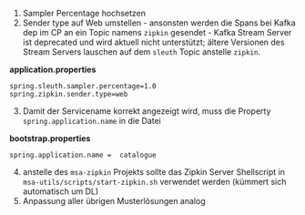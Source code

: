 1. Sampler Percentage hochsetzen
2. Sender type auf Web umstellen - ansonsten werden die Spans bei Kafka dep im CP an ein Topic namens `zipkin` gesendet - Kafka Stream Server ist deprecated und wird aktuell nicht unterstützt; ältere Versionen des Stream Servers lauschen auf dem `sleuth` Topic anstelle `zipkin`.

**application.properties**

```properties
spring.sleuth.sampler.percentage=1.0
spring.zipkin.sender.type=web
```

3. Damit der Servicename korrekt angezeigt wird, muss die Property `spring.application.name` in die Datei

**bootstrap.properties**

```properties
spring.application.name =  catalogue
```

4. anstelle des `msa-zipkin` Projekts sollte das Zipkin Server Shellscript in `msa-utils/scripts/start-zipkin.sh` verwendet werden (kümmert sich automatisch um DL)
5. Anpassung aller übrigen Musterlösungen analog